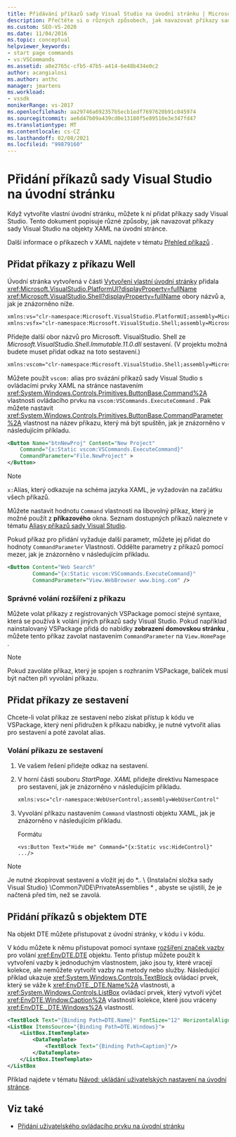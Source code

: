 ```yaml
---
title: Přidávání příkazů sady Visual Studio na úvodní stránku | Microsoft Docs
description: Přečtěte si o různých způsobech, jak navazovat příkazy sady Visual Studio na objekty XAML na vlastní úvodní stránce v aplikaci Visual Studio.
ms.custom: SEO-VS-2020
ms.date: 11/04/2016
ms.topic: conceptual
helpviewer_keywords:
- start page commands
- vs:VSCommands
ms.assetid: a8e2765c-cfb5-47b5-a414-6e48b434e0c2
author: acangialosi
ms.author: anthc
manager: jmartens
ms.workload:
- vssdk
monikerRange: vs-2017
ms.openlocfilehash: aa29746a692357b5ecb1edf7697620b91c045974
ms.sourcegitcommit: ae6d47b09a439cd0e13180f5e89510e3e347fd47
ms.translationtype: MT
ms.contentlocale: cs-CZ
ms.lasthandoff: 02/08/2021
ms.locfileid: "99879160"
---
```

# <a name="add-visual-studio-commands-to-a-start-page"></a>Přidání příkazů sady Visual Studio na úvodní stránku

Když vytvoříte vlastní úvodní stránku, můžete k ní přidat příkazy sady Visual Studio. Tento dokument popisuje různé způsoby, jak navazovat příkazy sady Visual Studio na objekty XAML na úvodní stránce.

Další informace o příkazech v XAML najdete v tématu [Přehled příkazů](/dotnet/framework/wpf/advanced/commanding-overview) .

## <a name="add-commands-from-the-command-well"></a>Přidat příkazy z příkazu Well

Úvodní stránka vytvořená v části [Vytvoření vlastní úvodní stránky](../extensibility/creating-a-custom-start-page.md) přidala <xref:Microsoft.VisualStudio.PlatformUI?displayProperty=fullName> <xref:Microsoft.VisualStudio.Shell?displayProperty=fullName> obory názvů a, jak je znázorněno níže.

```xml
xmlns:vs="clr-namespace:Microsoft.VisualStudio.PlatformUI;assembly=Microsoft.VisualStudio.Shell.14.0"
xmlns:vsfx="clr-namespace:Microsoft.VisualStudio.Shell;assembly=Microsoft.VisualStudio.Shell.14.0"
```

Přidejte další obor názvů pro Microsoft. VisualStudio. Shell ze *Microsoft.VisualStudio.Shell.Immutable.11.0.dll* sestavení. (V projektu možná budete muset přidat odkaz na toto sestavení.)

```xml
xmlns:vscom="clr-namespace:Microsoft.VisualStudio.Shell;assembly=Microsoft.VisualStudio.Shell.Immutable.11.0"
```

Můžete použít `vscom:` alias pro svázání příkazů sady Visual Studio s ovládacími prvky XAML na stránce nastavením <xref:System.Windows.Controls.Primitives.ButtonBase.Command%2A> vlastnosti ovládacího prvku na `vscom:VSCommands.ExecuteCommand` . Pak můžete nastavit <xref:System.Windows.Controls.Primitives.ButtonBase.CommandParameter%2A> vlastnost na název příkazu, který má být spuštěn, jak je znázorněno v následujícím příkladu.

```xml
<Button Name="btnNewProj" Content="New Project"
    Command="{x:Static vscom:VSCommands.ExecuteCommand}"
    CommandParameter="File.NewProject" >
</Button>
```

> [!NOTE]
> `x:`Alias, který odkazuje na schéma jazyka XAML, je vyžadován na začátku všech příkazů.

 Můžete nastavit hodnotu `Command` vlastnosti na libovolný příkaz, který je možné použít z **příkazového** okna. Seznam dostupných příkazů naleznete v tématu [Aliasy příkazů sady Visual Studio](../ide/reference/visual-studio-command-aliases.md).

 Pokud příkaz pro přidání vyžaduje další parametr, můžete jej přidat do hodnoty `CommandParameter` Vlastnosti. Oddělte parametry z příkazů pomocí mezer, jak je znázorněno v následujícím příkladu.

```xml
<Button Content="Web Search"
        Command="{x:Static vscom:VSCommands.ExecuteCommand}"
        CommandParameter="View.WebBrowser www.bing.com" />
```

### <a name="call-extensions-from-the-command-well"></a>Správné volání rozšíření z příkazu
 Můžete volat příkazy z registrovaných VSPackage pomocí stejné syntaxe, která se používá k volání jiných příkazů sady Visual Studio. Pokud například nainstalovaný VSPackage přidá do nabídky **zobrazení** **domovskou stránku** , můžete tento příkaz zavolat nastavením `CommandParameter` na `View.HomePage` .

> [!NOTE]
> Pokud zavoláte příkaz, který je spojen s rozhraním VSPackage, balíček musí být načten při vyvolání příkazu.

## <a name="add-commands-from-assemblies"></a>Přidat příkazy ze sestavení
 Chcete-li volat příkaz ze sestavení nebo získat přístup k kódu ve VSPackage, který není přidružen k příkazu nabídky, je nutné vytvořit alias pro sestavení a poté zavolat alias.

### <a name="to-call-a-command-from-an-assembly"></a>Volání příkazu ze sestavení

1. Ve vašem řešení přidejte odkaz na sestavení.

2. V horní části souboru *StartPage. XAML* přidejte direktivu Namespace pro sestavení, jak je znázorněno v následujícím příkladu.

    ```xml
    xmlns:vsc="clr-namespace:WebUserControl;assembly=WebUserControl"
    ```

3. Vyvolání příkazu nastavením `Command` vlastnosti objektu XAML, jak je znázorněno v následujícím příkladu.

     Formátu

    ```
    <vs:Button Text="Hide me" Command="{x:Static vsc:HideControl}" .../>
    ```

> [!NOTE]
> Je nutné zkopírovat sestavení a vložit jej do *.. \\ {Instalační složka sady Visual Studio} \Common7\IDE\PrivateAssemblies \* , abyste se ujistili, že je načtená před tím, než se zavolá.

## <a name="add-commands-with-the-dte-object"></a>Přidání příkazů s objektem DTE
 Na objekt DTE můžete přistupovat z úvodní stránky, v kódu i v kódu.

 V kódu můžete k němu přistupovat pomocí syntaxe [rozšíření značek vazby](/dotnet/framework/wpf/advanced/binding-markup-extension) pro volání <xref:EnvDTE.DTE> objektu. Tento přístup můžete použít k vytvoření vazby k jednoduchým vlastnostem, jako jsou ty, které vracejí kolekce, ale nemůžete vytvořit vazby na metody nebo služby. Následující příklad ukazuje <xref:System.Windows.Controls.TextBlock> ovládací prvek, který se váže k <xref:EnvDTE._DTE.Name%2A> vlastnosti, a <xref:System.Windows.Controls.ListBox> ovládací prvek, který vytvoří výčet <xref:EnvDTE.Window.Caption%2A> vlastností kolekce, které jsou vráceny <xref:EnvDTE._DTE.Windows%2A> vlastností.

```xml
<TextBlock Text="{Binding Path=DTE.Name}" FontSize="12" HorizontalAlignment="Center"/>
<ListBox ItemsSource="{Binding Path=DTE.Windows}">
    <ListBox.ItemTemplate>
        <DataTemplate>
            <TextBlock Text="{Binding Path=Caption}"/>
        </DataTemplate>
    </ListBox.ItemTemplate>
</ListBox
```

 Příklad najdete v tématu [Návod: ukládání uživatelských nastavení na úvodní stránce](../extensibility/walkthrough-saving-user-settings-on-a-start-page.md).

## <a name="see-also"></a>Viz také

- [Přidání uživatelského ovládacího prvku na úvodní stránku](../extensibility/adding-user-control-to-the-start-page.md)
